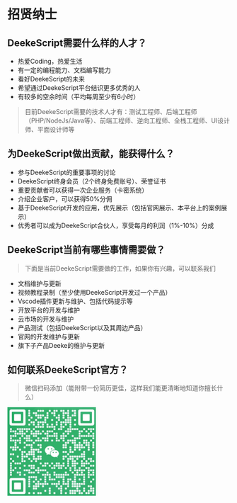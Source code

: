 # 招贤纳士

## DeekeScript需要什么样的人才？

* 热爱Coding，热爱生活
* 有一定的编程能力、文档编写能力
* 看好DeekeScript的未来
* 希望通过DeekeScript平台结识更多优秀的人
* 有较多的空余时间（平均每周至少有6小时）

> 目前DeekeScript需要的技术人才有：测试工程师、后端工程师（PHP/NodeJs/Java等）、前端工程师、逆向工程师、全栈工程师、UI设计师、平面设计师等

## 为DeekeScript做出贡献，能获得什么？

* 参与DeekeScript的重要事项的讨论
* DeekeScript终身会员（2个终身免费账号）、荣誉证书
* 重要贡献者可以获得一次企业服务（卡密系统）
* 介绍企业客户，可以获得50%分佣
* 基于DeekeScript开发的应用，优先展示（包括官网展示、本平台上的案例展示）
* 优秀者可以成为DeekeScript合伙人，享受每月的利润（1%-10%）分成

## DeekeScript当前有哪些事情需要做？

> 下面是当前DeekeScript需要做的工作，如果你有兴趣，可以联系我们

* 文档维护与更新
* 视频教程录制（至少使用DeekeScript开发过一个产品）
* Vscode插件更新与维护、包括代码提示等
* 开放平台的开发与维护
* 云市场的开发与维护
* 产品测试（包括DeekeScript以及其周边产品）
* 官网的开发维护与更新
* 旗下子产品Deeke的维护与更新

## 如何联系DeekeScript官方？

> 微信扫码添加（能附带一份简历更佳，这样我们能更清晰地知道你擅长什么）

<img src="weixin.png" width="200" height="200" />

